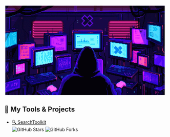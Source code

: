 <p align="center">
  <img src="mode.gif" alt="mode">
</p>

## 🔧 My Tools & Projects

- [🔍 SearchToolkit](https://github.com/l0n3m4n/SearchTookit)  
  ![GitHub Stars](https://img.shields.io/github/stars/l0n3m4n/SearchToolkit?style=social) 
  ![GitHub Forks](https://img.shields.io/github/forks/l0n3m4n/SearchToolkit?style=social)  
  
